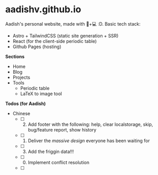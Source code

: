 # aadishv.github.io

Aadish's personal website, made with 🩷+💻 :D. Basic tech stack:

- Astro + TailwindCSS (static site generation + SSR)
- React (for the client-side periodic table)
- Github Pages (hosting)

**Sections**

- Home
- Blog
- Projects
- Tools
  - Periodic table
  - LaTeX to image tool

**Todos (for Aadish)**

- Chinese
  - [ ] 2. Add footer with the following: help, clear localstorage, skip, bug/feature report, show history
  - [ ] 1. Deliver the _massive design_ everyone has been waiting for
  - [ ] 3. Add the friggin data!!!
  - [ ] 0. Implement conflict resolution
  - [ ]
